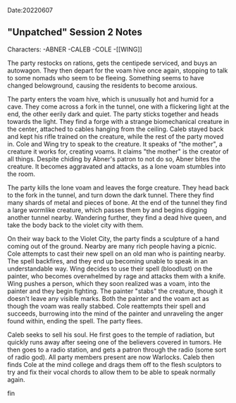 Date:20220607

## "Unpatched" Session 2 Notes

Characters:
-ABNER
-CALEB
-COLE
-[[WING]]

The party restocks on rations, gets the centipede serviced, and buys an autowagon. They then depart for the voam hive once again, stopping to talk to some nomads who seem to be fleeing. Something seems to have changed belowground, causing the residents to become anxious. 

The party enters the voam hive, which is unusually hot and humid for a cave. They come across a fork in the tunnel, one with a flickering light at the end, the other eerily dark and quiet. The party sticks together and heads towards the light. They find a forge with a strange biomechanical creature in the center, attached to cables hanging from the ceiling. Caleb stayed back and kept his rifle trained on the creature, while the rest of the party moved in. Cole and Wing try to speak to the creature. It speaks of "the mother", a creature it works for, creating voams. It claims "the mother" is the creator of all things. Despite chiding by Abner's patron to not do so, Abner bites the creature. It becomes aggravated and attacks, as a lone voam stumbles into the room.

The party kills the lone voam and leaves the forge creature. They head back to the fork in the tunnel, and turn down the dark tunnel. There they find many shards of metal and pieces of bone. At the end of the tunnel they find a large wormlike creature, which passes them by and begins digging another tunnel nearby. Wandering further, they find a dead hive queen, and take the body back to the violet city with them.

On their way back to the Violet City, the party finds a sculpture of a hand coming out of the ground. Nearby are many rich people having a picnic. Cole attempts to cast their new spell on an old man who is painting nearby. The spell backfires, and they end up becoming unable to speak in an understandable way. Wing decides to use their spell (bloodlust) on the painter, who becomes overwhelmed by rage and attacks them with a knife. Wing pushes a person, which they soon realized was a voam, into the painter and they begin fighting. The painter "stabs" the creature, though it doesn't leave any visible marks. Both the painter and the voam act as though the voam was really stabbed. Cole reattempts their spell and succeeds, burrowing into the mind of the painter and unraveling the anger found within, ending the spell. The party flees.

Caleb seeks to sell his soul. He first goes to the temple of radiation, but quickly runs away after seeing one of the believers covered in tumors. He then goes to a radio station, and gets a patron through the radio (some sort of radio god). All party members present are now Warlocks. Caleb then finds Cole at the mind college and drags them off to the flesh sculptors to try and fix their vocal chords to allow them to be able to speak normally again.

fin